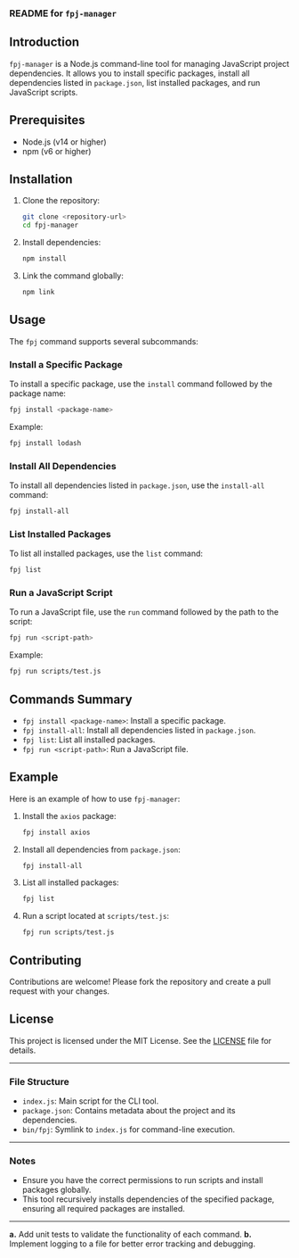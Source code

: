 ### README for `fpj-manager`

## Introduction

`fpj-manager` is a Node.js command-line tool for managing JavaScript project dependencies. It allows you to install specific packages, install all dependencies listed in `package.json`, list installed packages, and run JavaScript scripts.

## Prerequisites

- Node.js (v14 or higher)
- npm (v6 or higher)

## Installation

1. Clone the repository:
   ```sh
   git clone <repository-url>
   cd fpj-manager
   ```

2. Install dependencies:
   ```sh
   npm install
   ```

3. Link the command globally:
   ```sh
   npm link
   ```

## Usage

The `fpj` command supports several subcommands:

### Install a Specific Package

To install a specific package, use the `install` command followed by the package name:

```sh
fpj install <package-name>
```

Example:
```sh
fpj install lodash
```

### Install All Dependencies

To install all dependencies listed in `package.json`, use the `install-all` command:

```sh
fpj install-all
```

### List Installed Packages

To list all installed packages, use the `list` command:

```sh
fpj list
```

### Run a JavaScript Script

To run a JavaScript file, use the `run` command followed by the path to the script:

```sh
fpj run <script-path>
```

Example:
```sh
fpj run scripts/test.js
```

## Commands Summary

- `fpj install <package-name>`: Install a specific package.
- `fpj install-all`: Install all dependencies listed in `package.json`.
- `fpj list`: List all installed packages.
- `fpj run <script-path>`: Run a JavaScript file.

## Example

Here is an example of how to use `fpj-manager`:

1. Install the `axios` package:
   ```sh
   fpj install axios
   ```

2. Install all dependencies from `package.json`:
   ```sh
   fpj install-all
   ```

3. List all installed packages:
   ```sh
   fpj list
   ```

4. Run a script located at `scripts/test.js`:
   ```sh
   fpj run scripts/test.js
   ```

## Contributing

Contributions are welcome! Please fork the repository and create a pull request with your changes.

## License

This project is licensed under the MIT License. See the [LICENSE](LICENSE) file for details.

---

### File Structure

- `index.js`: Main script for the CLI tool.
- `package.json`: Contains metadata about the project and its dependencies.
- `bin/fpj`: Symlink to `index.js` for command-line execution.

---

### Notes

- Ensure you have the correct permissions to run scripts and install packages globally.
- This tool recursively installs dependencies of the specified package, ensuring all required packages are installed.

---

**a.** Add unit tests to validate the functionality of each command.
**b.** Implement logging to a file for better error tracking and debugging.